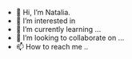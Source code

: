 - 👋 Hi, I’m Natalia.
- 👀 I’m interested in 
- 🌱 I’m currently learning ...
- 💞️ I’m looking to collaborate on ...
- 📫 How to reach me ..

<!---
NataliaGosc/NataliaGosc is a ✨ special ✨ repository because its `README.md` (this file) appears on your GitHub profile.
You can click the Preview link to take a look at your changes.
--->
